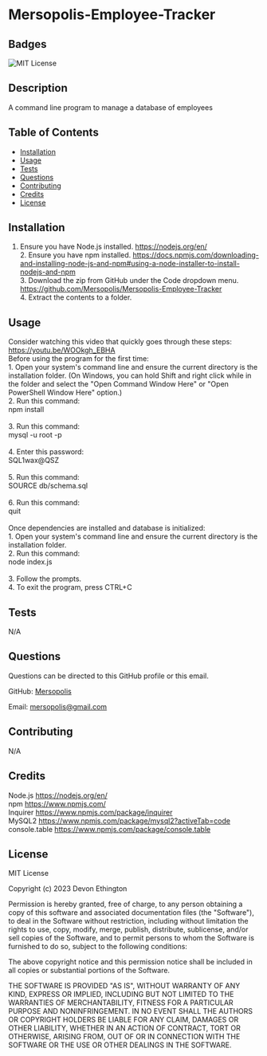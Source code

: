 # Mersopolis-Employee-Tracker

## Badges
![MIT License](https://img.shields.io/badge/license-MIT%20License-green)

## Description
A command line program to manage a database of employees

## Table of Contents
- [Installation](#installation)
- [Usage](#usage)
- [Tests](#tests)
- [Questions](#questions)
- [Contributing](#contributing)
- [Credits](#credits)
- [License](#license)

## Installation
1. Ensure you have Node.js installed. https://nodejs.org/en/ <br/>2. Ensure you have npm installed. https://docs.npmjs.com/downloading-and-installing-node-js-and-npm#using-a-node-installer-to-install-nodejs-and-npm <br/>3. Download the zip from GitHub under the Code dropdown menu. https://github.com/Mersopolis/Mersopolis-Employee-Tracker <br/>4. Extract the contents to a folder.

## Usage
Consider watching this video that quickly goes through these steps: https://youtu.be/WOOkgh_EBHA <br/>Before using the program for the first time:<br/>1. Open your system's command line and ensure the current directory is the installation folder. (On Windows, you can hold Shift and right click while in the folder and select the "Open Command Window Here" or "Open PowerShell Window Here" option.)<br/>2. Run this command:<br/>npm install<br/><br/>3. Run this command:<br/>mysql -u root -p<br/><br/>4. Enter this password:<br/>SQL1wax@QSZ<br/><br/>5. Run this command:<br/>SOURCE db/schema.sql<br/><br/>6. Run this command:<br/>quit<br/><br/>Once dependencies are installed and database is initialized:<br/>1. Open your system's command line and ensure the current directory is the installation folder.<br/>2. Run this command:<br/>node index.js<br/><br/>3. Follow the prompts.<br/>4. To exit the program, press CTRL+C

## Tests
N/A

## Questions
Questions can be directed to this GitHub profile or this email.

GitHub: [Mersopolis](https://github.com/Mersopolis)

Email: [mersopolis@gmail.com](mailto:mersopolis@gmail.com)

## Contributing
N/A

## Credits
Node.js https://nodejs.org/en/<br/>npm https://www.npmjs.com/<br/>Inquirer https://www.npmjs.com/package/inquirer<br/>MySQL2 https://www.npmjs.com/package/mysql2?activeTab=code <br/>console.table https://www.npmjs.com/package/console.table

## License
MIT License

Copyright (c) 2023 Devon Ethington
      
Permission is hereby granted, free of charge, to any person obtaining a copy of this software and associated documentation files (the "Software"), to deal in the Software without restriction, including without limitation the rights to use, copy, modify, merge, publish, distribute, sublicense, and/or sell copies of the Software, and to permit persons to whom the Software is furnished to do so, subject to the following conditions:

The above copyright notice and this permission notice shall be included in all copies or substantial portions of the Software.

THE SOFTWARE IS PROVIDED "AS IS", WITHOUT WARRANTY OF ANY KIND, EXPRESS OR IMPLIED, INCLUDING BUT NOT LIMITED TO THE WARRANTIES OF MERCHANTABILITY, FITNESS FOR A PARTICULAR PURPOSE AND NONINFRINGEMENT. IN NO EVENT SHALL THE AUTHORS OR COPYRIGHT HOLDERS BE LIABLE FOR ANY CLAIM, DAMAGES OR OTHER LIABILITY, WHETHER IN AN ACTION OF CONTRACT, TORT OR OTHERWISE, ARISING FROM, OUT OF OR IN CONNECTION WITH THE SOFTWARE OR THE USE OR OTHER DEALINGS IN THE SOFTWARE.

